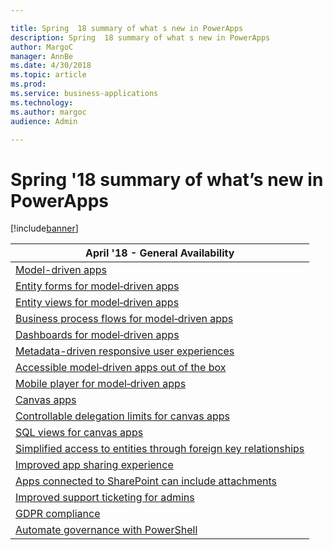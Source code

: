 ```yaml
---

title: Spring  18 summary of what s new in PowerApps
description: Spring  18 summary of what s new in PowerApps
author: MargoC
manager: AnnBe
ms.date: 4/30/2018
ms.topic: article
ms.prod: 
ms.service: business-applications
ms.technology: 
ms.author: margoc
audience: Admin

---
```

#  Spring '18 summary of what’s new in PowerApps




[!include[banner](../../../includes/banner.md)]

| April '18 - General Availability                                                          |
|-------------------------------------------------------------------------------------------|
| [Model-driven apps](model-driven-apps)                                                   |
| [Entity forms for model‑driven apps](model-driven-apps)                                      |
| [Entity views for model‑driven apps](model-driven-apps)                                      |
| [Business process flows for model‑driven apps](model-driven-apps)                  |
| [Dashboards for model‑driven apps](model-driven-apps)                         |
| [Metadata-driven responsive user experiences](model-driven-apps)          |
| [Accessible model‑driven apps out of the box](model-driven-apps)             |
| [Mobile player for model‑driven apps](model-driven-apps)                                |
| [Canvas apps](canvas-apps)                                                              |
| [Controllable delegation limits for canvas apps](canvas-apps)      |
| [SQL views for canvas apps](canvas-apps)                                                  |
| [Simplified access to entities through foreign key relationships](canvas-apps) |
| [Improved app sharing experience](_Improved_app-_sharing)                                |
| [Apps connected to SharePoint can include attachments](apps-connected-to-sharepoint-can-include-attachments.md)             |
| [Improved support ticketing for admins](canvas-apps-support-storing-up-to-20-mb-data-locally-on-android-ios.md)                     |
| [GDPR compliance](improved-support-ticketing-admins.md)                                                       |
| [Automate governance with PowerShell](automate-governance-powershell.md)                         |
